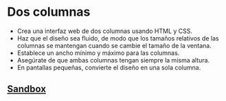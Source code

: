 # Dos columnas

- Crea una interfaz web de dos columnas usando HTML y CSS.
- Haz que el diseño sea fluido, de modo que los tamaños relativos de las
  columnas se mantengan cuando se cambie el tamaño de la ventana.
- Establece un ancho mínimo y máximo para las columnas.
- Asegúrate de que ambas columnas tengan siempre la misma altura.
- En pantallas pequeñas, convierte el diseño en una sola columna.


## [Sandbox](https://lab.cs50.io/Laboratoria/job-application-public/main/02-tech-mentoring/exercises/02-dos-columnas/boilerplate/)
